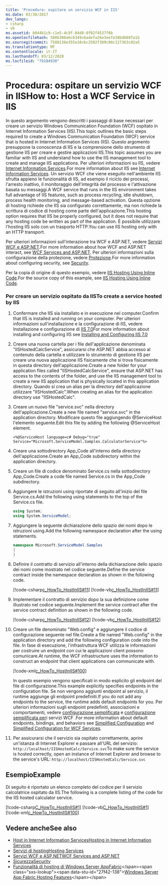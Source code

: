 ```yaml
---
title: 'Procedura: ospitare un servizio WCF in IIS'
ms.date: 03/30/2017
dev_langs:
- csharp
- vb
ms.assetid: b044b1c9-c1e5-4c9f-84d8-0f02f4537f8b
ms.openlocfilehash: 580b380a6c6349c6a4efa26e3eefe38bd660fa1b
ms.sourcegitcommit: 7588136e355e10cbc2582f389c90c127363c02a5
ms.translationtype: MT
ms.contentlocale: it-IT
ms.lasthandoff: 03/12/2020
ms.locfileid: "79184930"
---
```

# <a name="how-to-host-a-wcf-service-in-iis"></a><span data-ttu-id="27f42-102">Procedura: ospitare un servizio WCF in IIS</span><span class="sxs-lookup"><span data-stu-id="27f42-102">How to: Host a WCF Service in IIS</span></span>
<span data-ttu-id="27f42-103">In questo argomento vengono descritti i passaggi di base necessari per creare un servizio Windows Communication Foundation (WCF) ospitato in Internet Information Services (IIS).</span><span class="sxs-lookup"><span data-stu-id="27f42-103">This topic outlines the basic steps required to create a Windows Communication Foundation (WCF) service that is hosted in Internet Information Services (IIS).</span></span> <span data-ttu-id="27f42-104">Questo argomento presuppone la conoscenza di IIS e la comprensione dello strumento di gestione IIS per creare e gestire applicazioni IIS.</span><span class="sxs-lookup"><span data-stu-id="27f42-104">This topic assumes you are familiar with IIS and understand how to use the IIS management tool to create and manage IIS applications.</span></span> <span data-ttu-id="27f42-105">Per ulteriori informazioni su IIS, vedere [Internet Information Services](https://www.iis.net/).</span><span class="sxs-lookup"><span data-stu-id="27f42-105">For more information about IIS see [Internet Information Services](https://www.iis.net/).</span></span> <span data-ttu-id="27f42-106">Un servizio WCF che viene eseguito nell'ambiente IIS sfrutta appieno le funzionalità di IIS, ad esempio il riciclo dei processi, l'arresto inattivo, il monitoraggio dell'integrità del processo e l'attivazione basata su messaggi.</span><span class="sxs-lookup"><span data-stu-id="27f42-106">A WCF service that runs in the IIS environment takes full advantage of IIS features, such as process recycling, idle shutdown, process health monitoring, and message-based activation.</span></span> <span data-ttu-id="27f42-107">Questa opzione di hosting richiede che IIS sia configurato correttamente, ma non richiede la scrittura di codice di hosting come parte dell'applicazione.</span><span class="sxs-lookup"><span data-stu-id="27f42-107">This hosting option requires that IIS be properly configured, but it does not require that any hosting code be written as part of the application.</span></span> <span data-ttu-id="27f42-108">È possibile utilizzare l'hosting IIS solo con un trasporto HTTP.</span><span class="sxs-lookup"><span data-stu-id="27f42-108">You can use IIS hosting only with an HTTP transport.</span></span>  
  
 <span data-ttu-id="27f42-109">Per ulteriori informazioni sull'interazione tra WCF e ASP.NET, vedere [Servizi WCF e ASP.NET](../../../../docs/framework/wcf/feature-details/wcf-services-and-aspnet.md).</span><span class="sxs-lookup"><span data-stu-id="27f42-109">For more information about how WCF and ASP.NET interact, see [WCF Services and ASP.NET](../../../../docs/framework/wcf/feature-details/wcf-services-and-aspnet.md).</span></span> <span data-ttu-id="27f42-110">Per ulteriori informazioni sulla configurazione della protezione, vedere [Protezione](../../../../docs/framework/wcf/feature-details/security.md).</span><span class="sxs-lookup"><span data-stu-id="27f42-110">For more information about configuring security, see [Security](../../../../docs/framework/wcf/feature-details/security.md).</span></span>  
  
 <span data-ttu-id="27f42-111">Per la copia di origine di questo esempio, vedere [IIS Hosting Using Inline Code](../../../../docs/framework/wcf/samples/iis-hosting-using-inline-code.md).</span><span class="sxs-lookup"><span data-stu-id="27f42-111">For the source copy of this example, see [IIS Hosting Using Inline Code](../../../../docs/framework/wcf/samples/iis-hosting-using-inline-code.md).</span></span>  
  
### <a name="to-create-a-service-hosted-by-iis"></a><span data-ttu-id="27f42-112">Per creare un servizio ospitato da IIS</span><span class="sxs-lookup"><span data-stu-id="27f42-112">To create a service hosted by IIS</span></span>  
  
1. <span data-ttu-id="27f42-113">Confermare che IIS sia installato e in esecuzione nel computer.</span><span class="sxs-lookup"><span data-stu-id="27f42-113">Confirm that IIS is installed and running on your computer.</span></span> <span data-ttu-id="27f42-114">Per ulteriori informazioni sull'installazione e la configurazione di IIS, vedere Installazione e configurazione di [IIS 7.0](https://docs.microsoft.com/iis/install/installing-iis-7/installing-necessary-iis-components-on-windows-vista)</span><span class="sxs-lookup"><span data-stu-id="27f42-114">For more information about installing and configuring IIS see [Installing and Configuring IIS 7.0](https://docs.microsoft.com/iis/install/installing-iis-7/installing-necessary-iis-components-on-windows-vista)</span></span>  
  
2. <span data-ttu-id="27f42-115">Creare una nuova cartella per i file dell'applicazione denominata "IISHostedCalcService", assicurarsi che ASP.NET abbia accesso al contenuto della cartella e utilizzare lo strumento di gestione IIS per creare una nuova applicazione IIS fisicamente che si trova fisicamente in questa directory dell'applicazione.</span><span class="sxs-lookup"><span data-stu-id="27f42-115">Create a new folder for your application files called "IISHostedCalcService", ensure that ASP.NET has access to the contents of the folder, and use the IIS management tool to create a new IIS application that is physically located in this application directory.</span></span> <span data-ttu-id="27f42-116">Quando si crea un alias per la directory dell'applicazione utilizzare "IISHostedCalc".</span><span class="sxs-lookup"><span data-stu-id="27f42-116">When creating an alias for the application directory use "IISHostedCalc".</span></span>  
  
3. <span data-ttu-id="27f42-117">Creare un nuovo file "service.svc" nella directory dell'applicazione.</span><span class="sxs-lookup"><span data-stu-id="27f42-117">Create a new file named "service.svc" in the application directory.</span></span> <span data-ttu-id="27f42-118">Modificare questo file aggiungendo @ServiceHost l'elemento seguente.</span><span class="sxs-lookup"><span data-stu-id="27f42-118">Edit this file by adding the following @ServiceHost element.</span></span>  
  
   ```
   <%@ServiceHost language=c# Debug="true" Service="Microsoft.ServiceModel.Samples.CalculatorService"%>
   ```  
  
4. <span data-ttu-id="27f42-119">Creare una sottodirectory App_Code all'interno della directory dell'applicazione.</span><span class="sxs-lookup"><span data-stu-id="27f42-119">Create an App_Code subdirectory within the application directory.</span></span>  
  
5. <span data-ttu-id="27f42-120">Creare un file di codice denominato Service.cs nella sottodirectory App_Code.</span><span class="sxs-lookup"><span data-stu-id="27f42-120">Create a code file named Service.cs in the App_Code subdirectory.</span></span>  
  
6. <span data-ttu-id="27f42-121">Aggiungere le istruzioni using riportate di seguito all'inizio del file Service.cs.</span><span class="sxs-lookup"><span data-stu-id="27f42-121">Add the following using statements to the top of the Service.cs file.</span></span>  
  
    ```csharp  
    using System;  
    using System.ServiceModel;  
    ```  
  
7. <span data-ttu-id="27f42-122">Aggiungere la seguente dichiarazione dello spazio dei nomi dopo le istruzioni using.</span><span class="sxs-lookup"><span data-stu-id="27f42-122">Add the following namespace declaration after the using statements.</span></span>  
  
    ```csharp  
    namespace Microsoft.ServiceModel.Samples  
    {  
    }  
    ```  
  
8. <span data-ttu-id="27f42-123">Definire il contratto di servizio all'interno della dichiarazione dello spazio dei nomi come mostrato nel codice seguente.</span><span class="sxs-lookup"><span data-stu-id="27f42-123">Define the service contract inside the namespace declaration as shown in the following code.</span></span>  
  
     [!code-csharp[c_HowTo_HostInIIS#11](../../../../samples/snippets/csharp/VS_Snippets_CFX/c_howto_hostiniis/cs/source.cs#11)]
     [!code-vb[c_HowTo_HostInIIS#11](../../../../samples/snippets/visualbasic/VS_Snippets_CFX/c_howto_hostiniis/vb/source.vb#11)]  
  
9. <span data-ttu-id="27f42-124">Implementare il contratto di servizio dopo la sua definizione come illustrato nel codice seguente.</span><span class="sxs-lookup"><span data-stu-id="27f42-124">Implement the service contract after the service contract definition as shown in the following code.</span></span>  
  
     [!code-csharp[c_HowTo_HostInIIS#12](../../../../samples/snippets/csharp/VS_Snippets_CFX/c_howto_hostiniis/cs/source.cs#12)]
     [!code-vb[c_HowTo_HostInIIS#12](../../../../samples/snippets/visualbasic/VS_Snippets_CFX/c_howto_hostiniis/vb/source.vb#12)]  
  
10. <span data-ttu-id="27f42-125">Creare un file denominato "Web.config" e aggiungere il codice di configurazione seguente nel file.</span><span class="sxs-lookup"><span data-stu-id="27f42-125">Create a file named "Web.config" in the application directory and add the following configuration code into the file.</span></span> <span data-ttu-id="27f42-126">In fase di esecuzione, l'infrastruttura WCF utilizza le informazioni per costruire un endpoint con cui le applicazioni client possono comunicare.</span><span class="sxs-lookup"><span data-stu-id="27f42-126">At runtime, the WCF infrastructure uses the information to construct an endpoint that client applications can communicate with.</span></span>  
  
     [!code-xml[c_HowTo_HostInIIS#100](../../../../samples/snippets/csharp/VS_Snippets_CFX/c_howto_hostiniis/common/web.config#100)]
  
     <span data-ttu-id="27f42-127">In questo esempio vengono specificati in modo esplicito gli endpoint del file di configurazione.</span><span class="sxs-lookup"><span data-stu-id="27f42-127">This example explicitly specifies endpoints in the configuration file.</span></span> <span data-ttu-id="27f42-128">Se non vengono aggiunti endpoint al servizio, il runtime aggiunge gli endpoint predefiniti.</span><span class="sxs-lookup"><span data-stu-id="27f42-128">If you do not add any endpoints to the service, the runtime adds default endpoints for you.</span></span> <span data-ttu-id="27f42-129">Per ulteriori informazioni sugli endpoint predefiniti, associazioni e comportamenti, vedere [configurazione semplificata](../../../../docs/framework/wcf/simplified-configuration.md) e [configurazione semplificata per](../../../../docs/framework/wcf/samples/simplified-configuration-for-wcf-services.md)i servizi WCF .</span><span class="sxs-lookup"><span data-stu-id="27f42-129">For more information about default endpoints, bindings, and behaviors see [Simplified Configuration](../../../../docs/framework/wcf/simplified-configuration.md) and [Simplified Configuration for WCF Services](../../../../docs/framework/wcf/samples/simplified-configuration-for-wcf-services.md).</span></span>  
  
11. <span data-ttu-id="27f42-130">Per assicurarsi che il servizio sia ospitato correttamente, aprire un'istanza di Internet Explorer e passare all'URL del servizio: `http://localhost/IISHostedCalc/Service.svc`</span><span class="sxs-lookup"><span data-stu-id="27f42-130">To make sure the service is hosted correctly, open an instance of Internet Explorer and browse to the service's URL: `http://localhost/IISHostedCalc/Service.svc`</span></span>  
  
## <a name="example"></a><span data-ttu-id="27f42-131">Esempio</span><span class="sxs-lookup"><span data-stu-id="27f42-131">Example</span></span>  
 <span data-ttu-id="27f42-132">Di seguito è riportato un elenco completo del codice per il servizio calcolatrice ospitato da IIS.</span><span class="sxs-lookup"><span data-stu-id="27f42-132">The following is a complete listing of the code for the IIS hosted calculator service.</span></span>  
  
 [!code-csharp[C_HowTo_HostInIIS#1](../../../../samples/snippets/csharp/VS_Snippets_CFX/c_howto_hostiniis/cs/source.cs#1)]
 [!code-vb[C_HowTo_HostInIIS#1](../../../../samples/snippets/visualbasic/VS_Snippets_CFX/c_howto_hostiniis/vb/source.vb#1)]
 [!code-xml[c_HowTo_HostInIIS#100](../../../../samples/snippets/csharp/VS_Snippets_CFX/c_howto_hostiniis/common/web.config#100)]  
  
## <a name="see-also"></a><span data-ttu-id="27f42-133">Vedere anche</span><span class="sxs-lookup"><span data-stu-id="27f42-133">See also</span></span>

- [<span data-ttu-id="27f42-134">Host in Internet Information Services</span><span class="sxs-lookup"><span data-stu-id="27f42-134">Hosting in Internet Information Services</span></span>](../../../../docs/framework/wcf/feature-details/hosting-in-internet-information-services.md)
- [<span data-ttu-id="27f42-135">Servizi di hosting</span><span class="sxs-lookup"><span data-stu-id="27f42-135">Hosting Services</span></span>](../../../../docs/framework/wcf/hosting-services.md)
- [<span data-ttu-id="27f42-136">Servizi WCF e ASP.NET</span><span class="sxs-lookup"><span data-stu-id="27f42-136">WCF Services and ASP.NET</span></span>](../../../../docs/framework/wcf/feature-details/wcf-services-and-aspnet.md)
- [<span data-ttu-id="27f42-137">Sicurezza</span><span class="sxs-lookup"><span data-stu-id="27f42-137">Security</span></span>](../../../../docs/framework/wcf/feature-details/security.md)
- <span data-ttu-id="27f42-138">[Funzionalità di hosting di Windows Server AppFabric](https://docs.microsoft.com/previous-versions/appfabric/ee677189(v=azure.10))</span><span class="sxs-lookup"><span data-stu-id="27f42-138">[Windows Server App Fabric Hosting Features](https://docs.microsoft.com/previous-versions/appfabric/ee677189(v=azure.10))</span></span>
